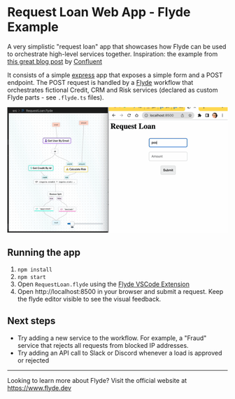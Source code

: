 # Request Loan Web App - Flyde Example

A very simplistic "request loan" app that showcases how Flyde can be used to orchestrate high-level services together. Inspiration: the example from [this great blog post](https://www.confluent.io/blog/every-company-is-becoming-software/) by [Confluent](https://www.confluent.io/)

It consists of a simple [express](https://expressjs.com/) app that exposes a simple form and a POST endpoint.
The POST request is handled by a [Flyde](https://www.flyde.dev) workflow that orchestrates fictional Credit, CRM and Risk services (declared as custom Flyde parts - see `.flyde.ts` files).


![Preview](preview.gif)

## Running the app
1. `npm install`
2. `npm start`
3. Open `RequestLoan.flyde` using the [Flyde VSCode Extension](https://marketplace.visualstudio.com/items?itemName=flyde.flyde-vscode)
4. Open http://localhost:8500 in your browser and submit a request. Keep the flyde editor visible to see the visual feedback.

## Next steps
- Try adding a new service to the workflow. For example, a "Fraud" service that rejects all requests from blocked IP addresses.
- Try adding an API call to Slack or Discord whenever a load is approved or rejected

---

Looking to learn more about Flyde? Visit the official website at https://www.flyde.dev
